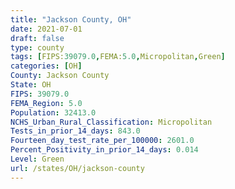 ```yaml
---
title: "Jackson County, OH"
date: 2021-07-01
draft: false
type: county
tags: [FIPS:39079.0,FEMA:5.0,Micropolitan,Green]
categories: [OH]
County: Jackson County
State: OH
FIPS: 39079.0
FEMA_Region: 5.0
Population: 32413.0
NCHS_Urban_Rural_Classification: Micropolitan
Tests_in_prior_14_days: 843.0
Fourteen_day_test_rate_per_100000: 2601.0
Percent_Positivity_in_prior_14_days: 0.014
Level: Green
url: /states/OH/jackson-county
---
```



